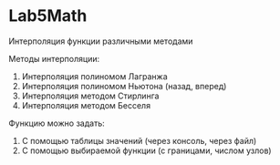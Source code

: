 # Lab5Math
Интерполяция функции различными методами

Методы интерполяции:
1. Интерполяция полиномом Лагранжа
2. Интерполяция полиномом Ньютона (назад, вперед)
3. Интерполяция методом Стирлинга
4. Интерполяция методом Бесселя

Функцию можно задать:
1. С помощью таблицы значений (через консоль, через файл)
2. С помощью выбираемой функции (с границами, числом узлов)
